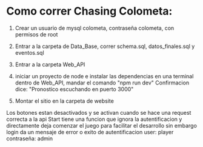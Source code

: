 # Como correr Chasing Colometa:

1. Crear un usuario de mysql colometa, contraseña colometa, con permisos de root
2. Entrar a la carpeta de Data_Base, correr schema.sql, datos_finales.sql y eventos.sql

3. Entrar a la carpeta Web_API
4. iniciar un proyecto de node e instalar las dependencias
en una terminal dentro de Web_API, mandar el comando "npm run dev"
Confirmacion dice: "Pronostico escuchando en puerto 3000"

5. Montar el sitio en la carpeta de website

Los botones estan desactivados y se activan cuando se hace una request correcta a la api
Start tiene una funcion que ignora la autentificacion y directamente deja comenzar el juego para facilitar el desarrollo
sin embargo login da un mensaje de error o exito de autentificacion
user: player
contraseña: admin

